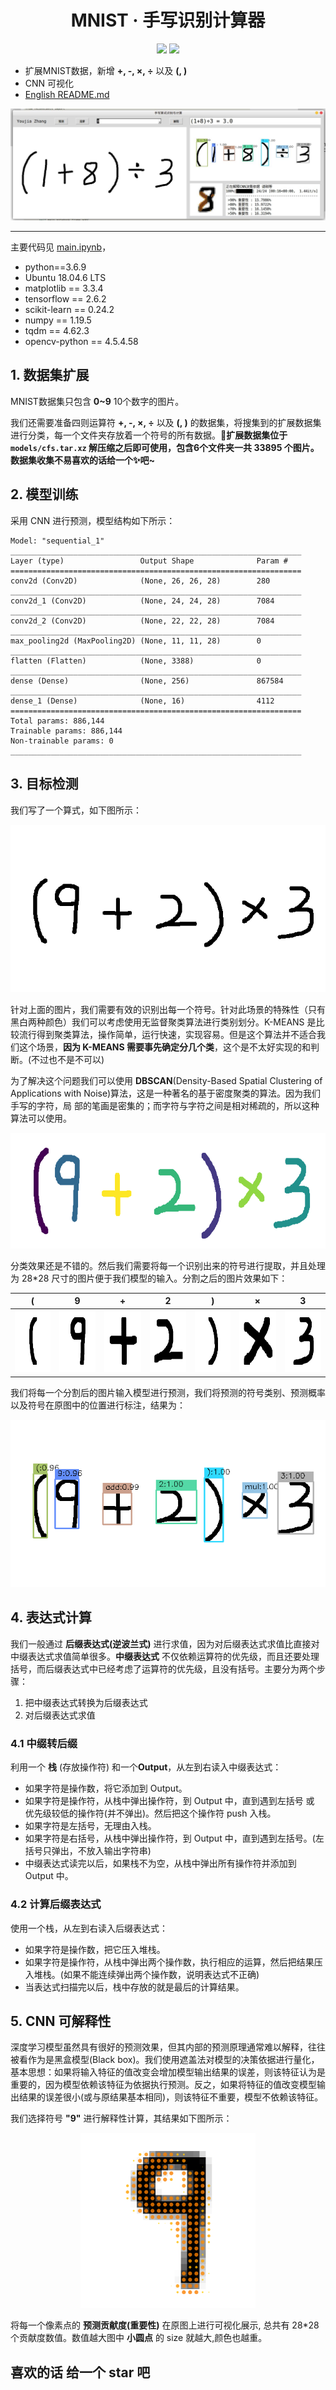 <h1 align="center">MNIST · 手写识别计算器</h1>

<p align="center">
<img src="https://img.shields.io/badge/made%20by-youjiaZhang-blue.svg" >

<img src="https://badges.frapsoft.com/os/v1/open-source.svg?v=103" >
</p>

- 扩展MNIST数据，新增 **+, -, ×, ÷** 以及 **(, )**
- CNN 可视化
- [English README.md](readme/README.en.md)  

<div align=center>
<img src="images/main.jpg" align=center/>
</div>

---

主要代码见 [main.ipynb](main.ipynb)，
- python==3.6.9
- Ubuntu 18.04.6 LTS         
- matplotlib == 3.3.4
- tensorflow == 2.6.2
- scikit-learn == 0.24.2
- numpy == 1.19.5
- tqdm == 4.62.3
- opencv-python == 4.5.4.58

## 1. 数据集扩展
MNIST数据集只包含 **0~9** 10个数字的图片。

<!-- <div align=center>
<img src="images/mnist.png" width = "560" height = "284" align=center/>
</div> -->

我们还需要准备四则运算符 **+, -, ×, ÷** 以及 **(, )** 的数据集，将搜集到的扩展数据集进行分类，每一个文件夹存放着一个符号的所有数据。**🌱扩展数据集位于 `models/cfs.tar.xz` 解压缩之后即可使用，包含6个文件夹一共 33895 个图片。数据集收集不易喜欢的话给一个✨吧~**

## 2. 模型训练
采用 CNN 进行预测，模型结构如下所示：
```
Model: "sequential_1"
_________________________________________________________________
Layer (type)                 Output Shape              Param #   
=================================================================
conv2d (Conv2D)              (None, 26, 26, 28)        280       
_________________________________________________________________
conv2d_1 (Conv2D)            (None, 24, 24, 28)        7084      
_________________________________________________________________
conv2d_2 (Conv2D)            (None, 22, 22, 28)        7084      
_________________________________________________________________
max_pooling2d (MaxPooling2D) (None, 11, 11, 28)        0         
_________________________________________________________________
flatten (Flatten)            (None, 3388)              0         
_________________________________________________________________
dense (Dense)                (None, 256)               867584    
_________________________________________________________________
dense_1 (Dense)              (None, 16)                4112      
=================================================================
Total params: 886,144
Trainable params: 886,144
Non-trainable params: 0
_________________________________________________________________ 
```

## 3. 目标检测
我们写了一个算式，如下图所示：

<div align=center>
<img src="images/out.png" align=center/>
</div>

针对上面的图片，我们需要有效的识别出每一个符号。针对此场景的特殊性（只有黑白两种颜色）我们可以考虑使用无监督聚类算法进行类别划分。K-MEANS 是比较流行得到聚类算法，操作简单，运行快速，实现容易。但是这个算法并不适合我们这个场景，**因为 K-MEANS 需要事先确定分几个类**，这个是不太好实现的和判断。(不过也不是不可以)

为了解决这个问题我们可以使用 **DBSCAN**(Density-Based Spatial Clustering of Applications with Noise)算法，这是一种著名的基于密度聚类的算法。因为我们手写的字符，局
部的笔画是密集的；而字符与字符之间是相对稀疏的，所以这种算法可以使用。

<div align=center>
<img src="images/DBSCAN.png" width = "700" height = "185" align=center/>
</div>

分类效果还是不错的。然后我们需要将每一个识别出来的符号进行提取，并且处理为 28*28 尺寸的图片便于我们模型的输入。分割之后的图片效果如下：

|(|9|+|2|)|×|3|
|-|-|-|-|-|-|-|
|<img src="images/split/0.png" width = "100" height = "100" align=center/>|<img src="images/split/2.png" width = "100" height = "100" align=center/>|<img src="images/split/6.png" width = "100" height = "100" align=center/>|<img src="images/split/4.png" width = "100" height = "100" align=center/>|<img src="images/split/1.png" width = "100" height = "100" align=center/>|<img src="images/split/5.png" width = "100" height = "100" align=center/>|<img src="images/split/3.png" width = "100" height = "100" align=center/>|

我们将每一个分割后的图片输入模型进行预测，我们将预测的符号类别、预测概率以及符号在原图中的位置进行标注，结果为：
<div align=center>
<img src="images/current.png" align=center/>
</div>

## 4. 表达式计算

我们一般通过 **后缀表达式(逆波兰式)** 进行求值，因为对后缀表达式求值比直接对中缀表达式求值简单很多。**中缀表达式** 不仅依赖运算符的优先级，而且还要处理括号，而后缀表达式中已经考虑了运算符的优先级，且没有括号。主要分为两个步骤：
1. 把中缀表达式转换为后缀表达式
2. 对后缀表达式求值

### 4.1 中缀转后缀
利用一个 **栈** (存放操作符) 和一个**Output**，从左到右读入中缀表达式：
- 如果字符是操作数，将它添加到 Output。
- 如果字符是操作符，从栈中弹出操作符，到 Output 中，直到遇到左括号 或 优先级较低的操作符(并不弹出)。然后把这个操作符 push 入栈。
- 如果字符是左括号，无理由入栈。
- 如果字符是右括号，从栈中弹出操作符，到 Output 中，直到遇到左括号。(左括号只弹出，不放入输出字符串)
- 中缀表达式读完以后，如果栈不为空，从栈中弹出所有操作符并添加到 Output 中。

### 4.2 计算后缀表达式
使用一个栈，从左到右读入后缀表达式：
- 如果字符是操作数，把它压入堆栈。
- 如果字符是操作符，从栈中弹出两个操作数，执行相应的运算，然后把结果压入堆栈。(如果不能连续弹出两个操作数，说明表达式不正确)
- 当表达式扫描完以后，栈中存放的就是最后的计算结果。

## 5. CNN 可解释性
深度学习模型虽然具有很好的预测效果，但其内部的预测原理通常难以解释，往往被看作为是黑盒模型(Black box)。我们使用遮盖法对模型的决策依据进行量化，基本思想：如果将输入特征的值改变会增加模型输出结果的误差，则该特征认为是重要的，因为模型依赖该特征为依据执行预测。反之，如果将特征的值改变模型输出结果的误差很小(或与原结果基本相同)，则该特征不重要，模型不依赖该特征。

我们选择符号 **"9"** 进行解释性计算，其结果如下图所示：

<div align=center>
<img src="images/split/exp.png" width = "280" height = "280" >
</div>

将每一个像素点的 **预测贡献度(重要性)** 在原图上进行可视化展示, 总共有 28*28 个贡献度数值。数值越大图中 **小圆点** 的 size 就越大,颜色也越重。  

## 喜欢的话 给一个 star 吧
